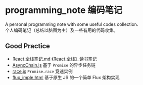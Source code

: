 # programming_note 编码笔记

A personal programming note with some useful codes collection.  
个人编码笔记（总结以脑图为主）及一些有用的代码收集。

## Good Practice

* [React 全栈笔记.md](./markdown_note/React全栈笔记.md) [《React 全栈》](https://book.douban.com/subject/26901067/)读书笔记
* [AsyncChain.js](./old_is_new/AsyncChain.js) 基于 `Promise` 的异步任务链
* [race.js](./old_is_new/race.js) `Promise.race` 竞速实例
* [flux_imple.html](./old_is_new/flux_imple.html) 基于原生 JS 的一个简单 Flux 架构实现
